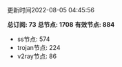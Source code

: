 更新时间2022-08-05 04:45:56

**总订阅: 73**
**总节点: 1708**
**有效节点: 884**
- ss节点: 574
- trojan节点: 224
- v2ray节点: 86
